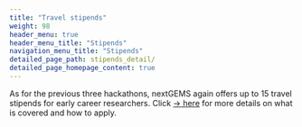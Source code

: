 ```yaml
---
title: "Travel stipends"
weight: 98
header_menu: true
header_menu_title: "Stipends"
navigation_menu_title: "Stipends"
detailed_page_path: stipends_detail/
detailed_page_homepage_content: true
---
```


As for the previous three hackathons, nextGEMS again offers up to 15 travel stipends for early career researchers. Click [-> here](stipends_detail) for more details on what is covered and how to apply.

